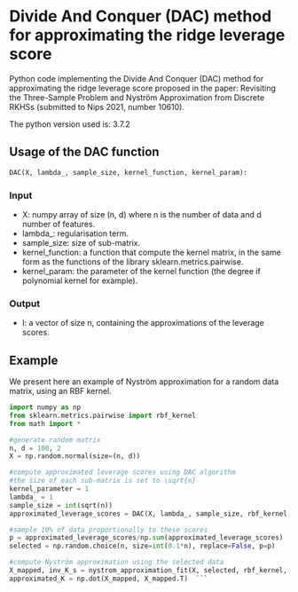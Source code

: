# Divide And Conquer (DAC) method for approximating the ridge leverage score

Python code implementing the Divide And Conquer (DAC) method for approximating the ridge leverage score proposed in the paper: Revisiting the Three-Sample Problem and Nyström Approximation from Discrete RKHSs (submitted to Nips 2021, number 10610).

The python version used is: 3.7.2

## Usage of the DAC function
```python
DAC(X, lambda_, sample_size, kernel_function, kernel_param):
```
### Input
* X: numpy array of size (n, d) where n is the number of data and d number of features.  
* lambda_: regularisation term.  
* sample_size: size of sub-matrix.  
* kernel_function: a function that compute the kernel matrix, in the same form as the functions of the library sklearn.metrics.pairwise.  
* kernel_param: the parameter of the kernel function (the degree if polynomial kernel for example).  
### Output
* l: a vector of size n, containing the approximations of the leverage scores.


## Example
We present here an example of Nyström approximation for a random data matrix, using an RBF kernel.  

```python
import numpy as np  
from sklearn.metrics.pairwise import rbf_kernel   
from math import *  

#generate random matrix
n, d = 100, 2  
X = np.random.normal(size=(n, d))  

#compute approximated leverage scores using DAC algorithm  
#the size of each sub-matrix is set to \sqrt{n}  
kernel_parameter = 1  
lambda_ = 1  
sample_size = int(sqrt(n))  
approximated_leverage_scores = DAC(X, lambda_, sample_size, rbf_kernel, kernel_parameter)  

#sample 10% of data proportionally to these scores  
p = approximated_leverage_scores/np.sum(approximated_leverage_scores)  
selected = np.random.choice(n, size=int(0.1*n), replace=False, p=p)  

#compute Nyström approximation using the selected data  
X_mapped, inv_K_s = nystrom_approximation_fit(X, selected, rbf_kernel, kernel_parameter)  
approximated_K = np.dot(X_mapped, X_mapped.T)  ```
